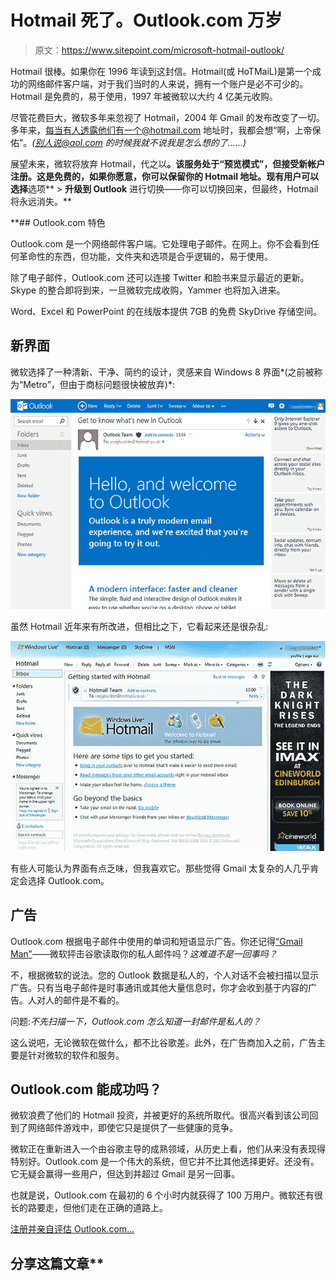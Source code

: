 # Hotmail 死了。Outlook.com 万岁

> 原文：<https://www.sitepoint.com/microsoft-hotmail-outlook/>

Hotmail 很棒。如果你在 1996 年读到这封信。Hotmail(或 HoTMaiL)是第一个成功的网络邮件客户端，对于我们当时的人来说，拥有一个账户是必不可少的。Hotmail 是免费的，易于使用，1997 年被微软以大约 4 亿美元收购。

尽管花费巨大，微软多年来忽视了 Hotmail，2004 年 Gmail 的发布改变了一切。多年来，每当有人透露他们有一个@hotmail.com 地址时，我都会想“啊，上帝保佑”。*(别人说@aol.com 的时候我就不说我是怎么想的了……)*

展望未来，微软将放弃 Hotmail，代之以[](http://outlook.com/)**。该服务处于“预览模式”，但接受新帐户注册。这是免费的，如果你愿意，你可以保留你的 Hotmail 地址。现有用户可以选择**选项** > **升级到 Outlook** 进行切换——你可以切换回来，但最终，Hotmail 将永远消失。**

 **## Outlook.com 特色

Outlook.com 是一个网络邮件客户端。它处理电子邮件。在网上。你不会看到任何革命性的东西，但功能，文件夹和选项是合乎逻辑的，易于使用。

除了电子邮件，Outlook.com 还可以连接 Twitter 和脸书来显示最近的更新。Skype 的整合即将到来，一旦微软完成收购，Yammer 也将加入进来。

Word、Excel 和 PowerPoint 的在线版本提供 7GB 的免费 SkyDrive 存储空间。

## 新界面

微软选择了一种清新、干净、简约的设计，灵感来自 Windows 8 界面*(之前被称为“Metro”，但由于商标问题很快被放弃)*:

![Outlook.com](img/64320b420e57b88cd702c255f3931360.png)

虽然 Hotmail 近年来有所改进，但相比之下，它看起来还是很杂乱:

![Outlook.com](img/f17330aaf684df15e51d4816473902ba.png)

有些人可能认为界面有点乏味，但我喜欢它。那些觉得 Gmail 太复杂的人几乎肯定会选择 Outlook.com。

## 广告

Outlook.com 根据电子邮件中使用的单词和短语显示广告。你还记得[“Gmail Man”](http://www.youtube.com/watch?v=yXqrTfOWx60)——微软抨击谷歌读取你的私人邮件吗？*这难道不是一回事吗？*

不，根据微软的说法。您的 Outlook 数据是私人的，个人对话不会被扫描以显示广告。只有当电子邮件是时事通讯或其他大量信息时，你才会收到基于内容的广告。人对人的邮件是不看的。

问题:*不先扫描一下，Outlook.com 怎么知道一封邮件是私人的？*

这么说吧，无论微软在做什么，都不比谷歌差。此外，在广告商加入之前，广告主要是针对微软的软件和服务。

## Outlook.com 能成功吗？

微软浪费了他们的 Hotmail 投资，并被更好的系统所取代。很高兴看到该公司回到了网络邮件游戏中，即使它只是提供了一些健康的竞争。

微软正在重新进入一个由谷歌主导的成熟领域，从历史上看，他们从来没有表现得特别好。Outlook.com 是一个伟大的系统，但它并不比其他选择更好。还没有。它无疑会赢得一些用户，但达到并超过 Gmail 是另一回事。

也就是说，Outlook.com 在最初的 6 个小时内就获得了 100 万用户。微软还有很长的路要走，但他们走在正确的道路上。

[注册并亲自评估 Outlook.com…](http://outlook.com/)

## 分享这篇文章**